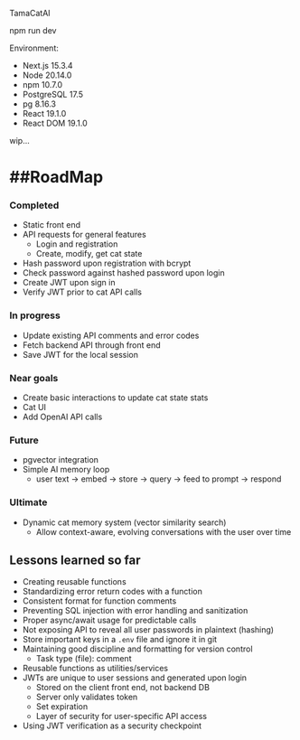 TamaCatAI

npm run dev 

Environment:
- Next.js 15.3.4
- Node 20.14.0
- npm 10.7.0
- PostgreSQL 17.5
- pg 8.16.3
- React 19.1.0
- React DOM 19.1.0

wip...

##RoadMap
=====
### Completed
- Static front end
- API requests for general features
  - Login and registration
  - Create, modify, get cat state
- Hash password upon registration with bcrypt
- Check password against hashed password upon login
- Create JWT upon sign in
- Verify JWT prior to cat API calls

### In progress
- Update existing API comments and error codes
- Fetch backend API through front end
- Save JWT for the local session

### Near goals
- Create basic interactions to update cat state stats
- Cat UI
- Add OpenAI API calls

### Future
- pgvector integration
- Simple AI memory loop
  - user text → embed → store → query → feed to prompt → respond

### Ultimate
- Dynamic cat memory system (vector similarity search)
  - Allow context-aware, evolving conversations with the user over time

## Lessons learned so far
- Creating reusable functions
- Standardizing error return codes with a function
- Consistent format for function comments
- Preventing SQL injection with error handling and sanitization
- Proper async/await usage for predictable calls
- Not exposing API to reveal all user passwords in plaintext (hashing)
- Store important keys in a `.env` file and ignore it in git
- Maintaining good discipline and formatting for version control
  - Task type (file): comment
- Reusable functions as utilities/services
- JWTs are unique to user sessions and generated upon login
  - Stored on the client front end, not backend DB
  - Server only validates token
  - Set expiration
  - Layer of security for user-specific API access
- Using JWT verification as a security checkpoint
